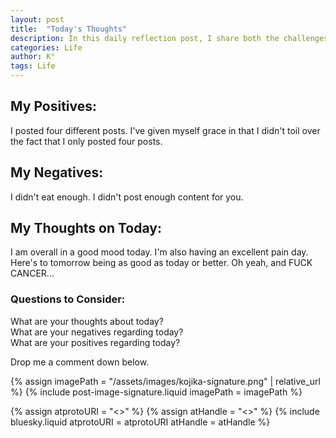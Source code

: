 ```yaml
---
layout: post
title:  "Today's Thoughts"
description: In this daily reflection post, I share both the challenges and bright moments of my day. Despite dealing with chronic pain, late starts, and worried moments, I found joy in unexpected places - like some meaningful progress with my work. I'm learning to acknowledge both the ups and downs, celebrating small victories like posting content even when I don't feel like doing it. This kind of honest daily check-in helps me stay grounded and might become a regular feature of my blog.
categories: Life
author: K°
tags: Life
---
```

## My Positives:
I posted four different posts.
I've given myself grace in that I didn't toil over the fact that I only posted four posts.

## My Negatives:
I didn't eat enough.
I didn't post enough content for you.

## My Thoughts on Today:
I am overall in a good mood today. I'm also having an excellent pain day. Here's to tomorrow being as good as today or better. Oh yeah, and FUCK CANCER...

### Questions to Consider:
What are your thoughts about today?  
What are your negatives regarding today?  
What are your positives regarding today?  

Drop me a comment down below.

<!-- signature -->
{% assign imagePath = "/assets/images/kojika-signature.png" | relative_url %}
{% include post-image-signature.liquid imagePath = imagePath %}

<!-- comments -->
{% assign atprotoURI = "<<atprotoURI>>" %}
{% assign atHandle = "<<atHandle>>" %}
{% include bluesky.liquid atprotoURI = atprotoURI atHandle = atHandle %}